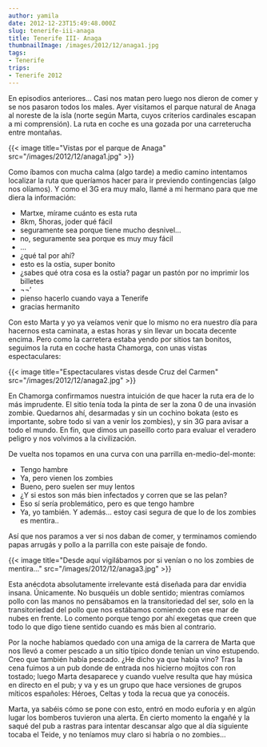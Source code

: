 ```yaml
---
author: yamila
date: 2012-12-23T15:49:48.000Z
slug: tenerife-iii-anaga
title: Tenerife III- Anaga
thumbnailImage: /images/2012/12/anaga1.jpg
tags:
- Tenerife
trips:
- Tenerife 2012
---
```



En episodios anteriores… Casi nos matan pero luego nos dieron de comer y se nos pasaron todos los males. Ayer visitamos el parque natural de Anaga al noreste de la isla (norte según Marta, cuyos criterios cardinales escapan a mi comprensión). La ruta en coche es una gozada por una carreterucha entre montañas.

{{< image title="Vistas por el parque de Anaga" src="/images/2012/12/anaga1.jpg" >}}

Como íbamos con mucha calma (algo tarde) a medio camino intentamos localizar la ruta que queríamos hacer para ir previendo contingencias (algo nos olíamos). Y como el 3G era muy malo, llamé a mi hermano para que me diera la información:

- Martxe, mírame cuánto es esta ruta
- 8km, 5horas, joder qué fácil
- seguramente sea porque tiene mucho desnivel…
- no, seguramente sea porque es muy muy fácil
- ...
- ¿qué tal por ahí?
- esto es la ostia, super bonito
- ¿sabes qué otra cosa es la ostia? pagar un pastón por no imprimir los billetes
- ¬¬’
- pienso hacerlo cuando vaya a Tenerife
- gracias hermanito

Con esto Marta y yo ya veíamos venir que lo mismo no era nuestro día para hacernos esta caminata, a estas horas y sin llevar un bocata decente encima. Pero como la carretera estaba yendo por sitios tan bonitos, seguimos la ruta en coche hasta Chamorga, con unas vistas espectaculares:

{{< image title="Espectaculares vistas desde Cruz del Carmen" src="/images/2012/12/anaga2.jpg" >}}

En Chamorga confirmamos nuestra intuición de que hacer la ruta era de lo más imprudente. El sitio tenía toda la pinta de ser la zona 0 de una invasión zombie. Quedarnos ahí, desarmadas y sin un cochino bokata (esto es importante, sobre todo si van a venir los zombies), y sin 3G para avisar a todo el mundo. En fin, que dimos un paseillo corto para evaluar el veradero peligro y nos volvimos a la civilización.

De vuelta nos topamos en una curva con una parrilla en-medio-del-monte:

- Tengo hambre
- Ya, pero vienen los zombies
- Bueno, pero suelen ser muy lentos
- ¿Y si estos son más bien infectados y corren que se las pelan?
- Eso sí sería problemático, pero es que tengo hambre
- Ya, yo también. Y además… estoy casi segura de que lo de los zombies es mentira..

Así que nos paramos a ver si nos daban de comer, y terminamos comiendo papas arrugás y pollo a la parrilla con este paisaje de fondo.

{{< image title="Desde aquí vigilábamos por si venían o no los zombies de mentira..." src="/images/2012/12/anaga3.jpg" >}}

Esta anécdota absolutamente irrelevante está diseñada para dar envidia insana. Únicamente. No busquéis un doble sentido; mientras comíamos pollo con las manos no pensábamos en la transitoriedad del ser, solo en la transitoriedad del pollo que nos estábamos comiendo con ese mar de nubes en frente. Lo comento porque tengo por ahí exegetas que creen que todo lo que digo tiene sentido cuando es más bien al contrario.

Por la noche habíamos quedado con una amiga de la carrera de Marta que nos llevó a comer pescado a un sitio típico donde tenían un vino estupendo. Creo que también había pescado. ¿He dicho ya que había vino? Tras la cena fuimos a un pub donde de entrada nos hicierno mojitos con ron tostado; luego Marta desaparece y cuando vuelve resulta que hay música en directo en el pub; y va y es un grupo que hace versiones de grupos míticos españoles: Héroes, Celtas y toda la recua que ya conocéis.

Marta, ya sabéis cómo se pone con esto, entró en modo euforia y en algún lugar los bomberos tuvieron una alerta. En cierto momento la engañé y la saqué del pub a rastras para intentar descansar algo que al día siguiente tocaba el Teide, y no teníamos muy claro si habría o no zombies...
